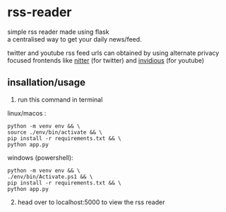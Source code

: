 # rss-reader

simple rss reader made using flask  
a centralised way to get your daily news/feed.

twitter and youtube rss feed urls can obtained by using alternate privacy focused frontends like [nitter](https://nitter.soopy.moe/) (for twitter) and [invidious](https://inv.in.projectsegfau.lt/)  (for youtube)

## insallation/usage

1. run this command in terminal

linux/macos :

```
python -m venv env && \
source ./env/bin/activate && \
pip install -r requirements.txt && \
python app.py
```

windows (powershell):

```
python -m venv env && \
./env/bin/Activate.ps1 && \
pip install -r requirements.txt && \
python app.py
```

2. head over to localhost:5000 to view the rss reader
